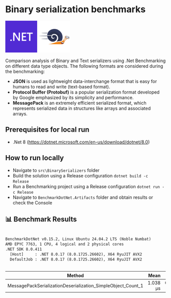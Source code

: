 # Binary serialization benchmarks

<p align="left">
  <img src="./img/microsoft-dot-net-icon.png" style="height: 100px;" alt="Net8">
  <img src="./img/BenchmarkDotNet.png" style="height: 100px;" alt="BenchmarkDotNet">
</p>

Comparison analysis of Binary and Text serializers using .Net Benchmarking on different data type objects.
The following formats are considered during the benchmarking:
- **JSON** is used as lightweight data-interchange format that is easy for humans to read and write (text-based format).
- **Protocol Buffer (Protobuf)** is a popular serialization format developed by Google emphasized by its simplicity and performance.
- **MessagePack** is an extremely efficient serialized format, which represents serialized data in structures like arrays and associated arrays.

## Prerequisites for local run
- .Net 8 (https://dotnet.microsoft.com/en-us/download/dotnet/8.0)

## How to run locally
- Navigate to `src\BinarySerializers` folder
- Build the solution using a Release configuration `dotnet build -c Release`
- Run a Benchmarking project using a Release configuration `dotnet run -c Release`
- Navigate to `BenchmarkDotNet.Artifacts` folder and obtain results or check the Console

## 📊 Benchmark Results

<!-- BENCHMARK_START -->

```

BenchmarkDotNet v0.15.2, Linux Ubuntu 24.04.2 LTS (Noble Numbat)
AMD EPYC 7763, 1 CPU, 4 logical and 2 physical cores
.NET SDK 8.0.411
  [Host]     : .NET 8.0.17 (8.0.1725.26602), X64 RyuJIT AVX2
  DefaultJob : .NET 8.0.17 (8.0.1725.26602), X64 RyuJIT AVX2


```
| Method                                                       | Mean     | Error     | StdDev    | Gen0   | Allocated |
|------------------------------------------------------------- |---------:|----------:|----------:|-------:|----------:|
| MessagePackSerializationDeserialization_SimpleObject_Count_1 | 1.038 μs | 0.0101 μs | 0.0094 μs | 0.0420 |     712 B |
<!-- BENCHMARK_END -->

